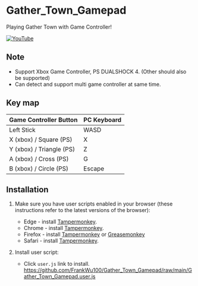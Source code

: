 # Gather_Town_Gamepad
Playing Gather Town with Game Controller!

[![YouTube](https://i.imgur.com/Q5RzS9P.png)](https://www.youtube.com/watch?v=jXToRkFTSz8)

## Note
* Support Xbox Game Controller, PS DUALSHOCK 4. (Other should also be supported)
* Can detect and support multi game controller at same time.

## Key map
| Game Controller Button | PC Keyboard |
| ---------------------- | ----------- |
| Left Stick | WASD |
| X (xbox) / Square (PS) | X |
| Y (xbox) / Triangle (PS) | Z |
| A (xbox) / Cross (PS) | G |
| B (xbox) / Circle (PS) | Escape |

## Installation

1. Make sure you have user scripts enabled in your browser (these instructions refer to the latest versions of the browser):
	* Edge - install [Tampermonkey](https://tampermonkey.net/?ext=dhdg&browser=edge).
	* Chrome - install [Tampermonkey](https://tampermonkey.net/?ext=dhdg&browser=chrome).
	* Firefox - install [Tampermonkey](https://tampermonkey.net/?ext=dhdg&browser=firefox) or [Greasemonkey](https://addons.mozilla.org/en-US/firefox/addon/greasemonkey/)
	* Safari - install [Tampermonkey](https://tampermonkey.net/?ext=dhdg&browser=safari).


2. Install user script:
	* Click `user.js` link to install. https://github.com/FrankWu100/Gather_Town_Gamepad/raw/main/Gather_Town_Gamepad.user.js
